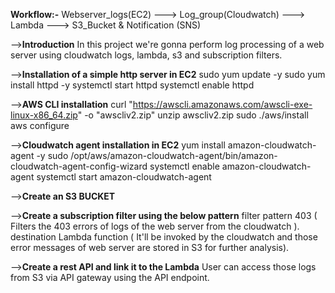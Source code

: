 
**Workflow:-**
Webserver_logs(EC2) ---> Log_group(Cloudwatch) ---> Lambda ---> S3_Bucket & Notification (SNS)

-->**Introduction**
In this project we're gonna perform log processing of a web server using cloudwatch logs, lambda, s3 and subscription filters.

-->**Installation of a simple http server in EC2**
sudo yum update -y
sudo yum install httpd -y
systemctl start httpd
systemctl enable httpd


-->**AWS CLI installation**
curl "https://awscli.amazonaws.com/awscli-exe-linux-x86_64.zip" -o "awscliv2.zip"
unzip awscliv2.zip
sudo ./aws/install
aws configure

-->**Cloudwatch agent installation in EC2**
yum install amazon-cloudwatch-agent -y
sudo /opt/aws/amazon-cloudwatch-agent/bin/amazon-cloudwatch-agent-config-wizard
systemctl enable amazon-cloudwatch-agent
systemctl start amazon-cloudwatch-agent

-->**Create an S3 BUCKET**

-->**Create a subscription filter using the below pattern**
filter pattern 
    403 ( Filters the 403 errors of logs of the web server from the cloudwatch ).
destination
    Lambda function ( It'll be invoked by the cloudwatch and those error messages of web server are stored in S3 for further analysis).

-->**Create a rest API and link it to the Lambda**
  User can access those logs from S3 via API gateway using the API endpoint.
  
    

